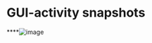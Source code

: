 # GUI-activity snapshots

****![image](https://github.com/user-attachments/assets/3aaec503-ad12-4543-b9fb-5a715aaab4c9)

